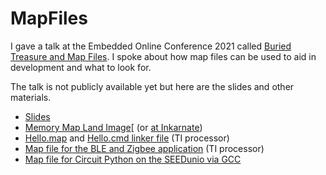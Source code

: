 # MapFiles
I gave a talk at the Embedded Online Conference 2021 called [Buried Treasure and Map Files](https://www.embeddedonlineconference.com/session/Buried_Treasure_and_Map_Files). I spoke about how map files can be used to aid in development and what to look for. 

The talk is not publicly available yet but here are the slides and other materials. 

 * [Slides](BuriedTreasureMapFiles_slides_ewhite.pdf)
 * [Memory Map Land Image](MemoryMapLand.jpg)[ (or [at Inkarnate](https://inkarnate.com/m/QRENA5--memory-map-land/))
 * [Hello.map](Hello.map) and [Hello.cmd linker file](Hello.cmd) (TI processor)
 * [Map file for the BLE and Zigbee application](dmm_zc_switch_remote_display_oad_app_CC26X2R1_LAUNCHXL_tirtos_ccs.map) (TI processor)
 * [Map file for Circuit Python on the SEEDunio via GCC](circuit_python_seeduino_xaio_firmware.elf.map)

